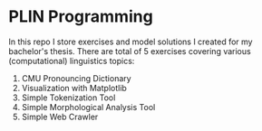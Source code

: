 # PLIN Programming

In this repo I store exercises and model solutions I created for my bachelor's thesis. There are total of 5 exercises covering various (computational) linguistics topics:

1. CMU Pronouncing Dictionary
2. Visualization with Matplotlib
3. Simple Tokenization Tool
4. Simple Morphological Analysis Tool
5. Simple Web Crawler
